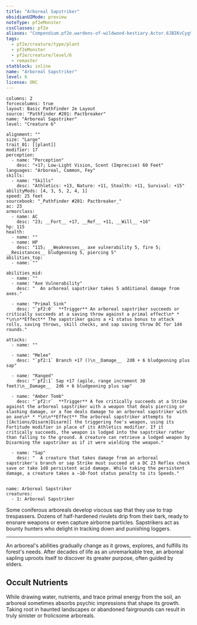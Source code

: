 ```yaml
---
title: "Arboreal Sapstriker"
obsidianUIMode: preview
noteType: pf2eMonster
cssClasses: pf2e
aliases: "Compendium.pf2e.wardens-of-wildwood-bestiary.Actor.6JBIKvCygSaYISNA" 
tags:
  - pf2e/creature/type/plant
  - pf2eMonster
  - pf2e/creature/level/6
  - remaster
statblock: inline
name: "Arboreal Sapstriker"
level: 6
license: ORC
---
```


```statblock
columns: 2
forcecolumns: true
layout: Basic Pathfinder 2e Layout
source: "Pathfinder #201: Pactbreaker"
name: "Arboreal Sapstriker"
level: "Creature 6"

alignment: ""
size: "Large"
trait_01: [[plant]]
modifier: 17
perception:
  - name: "Perception"
    desc: "+17; Low-Light Vision, Scent (Imprecise) 60 Feet"
languages: "Arboreal, Common, Fey"
skills:
  - name: "Skills"
    desc: "Athletics: +13, Nature: +11, Stealth: +11, Survival: +15"
abilityMods: [4, 3, 5, 2, 4, 1]
speed: 25 feet
sourcebook: "_Pathfinder #201: Pactbreaker_"
ac: 23
armorclass:
  - name: AC
    desc: "23; __Fort__ +17, __Ref__ +11, __Will__ +16"
hp: 115
health:
  - name: ""
  - name: HP
    desc: "115; __Weaknesses__ axe vulnerability 5, fire 5; __Resistances__ bludgeoning 5, piercing 5"
abilities_top:
  - name: ""

abilities_mid:
  - name: ""
  - name: "Axe Vulnerability"
    desc: "  An arboreal sapstriker takes 5 additional damage from axes."

  - name: "Primal Sink"
    desc: "`pf2:0`  **Trigger** An arboreal sapstriker succeeds or critically succeeds at a saving throw against a primal effect\n* * *\n\n**Effect** The sapstriker gains a +1 status bonus to attack rolls, saving throws, skill checks, and sap saving throw DC for 1d4 rounds."

attacks:
  - name: ""

  - name: "Melee"
    desc: "`pf2:1` Branch +17 ()\n__Damage__  2d8 + 6 bludgeoning plus sap"

  - name: "Ranged"
    desc: "`pf2:1` Sap +17 (agile, range increment 30 feet)\n__Damage__  2d6 + 6 bludgeoning plus sap"

  - name: "Amber Tomb"
    desc: "`pf2:r`  **Trigger** A foe critically succeeds at a Strike against the arboreal sapstriker with a weapon that deals piercing or slashing damage, or a foe deals damage to an arboreal sapstriker with an axe\n* * *\n\n**Effect** The arboreal sapstriker attempts to [[Actions/Disarm|Disarm]] the triggering foe's weapon, using its Fortitude modifier in place of its Athletics modifier. If it critically succeeds, the weapon is lodged into the sapstriker rather than falling to the ground. A creature can retrieve a lodged weapon by Disarming the sapstriker as if it were wielding the weapon."

  - name: "Sap"
    desc: "  A creature that takes damage from an arboreal sapstriker's branch or sap Strike must succeed at a DC 23 Reflex check save or take 1d8 persistent acid damage. While taking the persistent damage, a creature takes a –10-foot status penalty to its Speeds."
 
```

```encounter-table
name: Arboreal Sapstriker
creatures:
  - 1: Arboreal Sapstriker
```



Some coniferous arboreals develop viscous sap that they use to trap trespassers. Dozens of half-hardened rivulets drip from their bark, ready to ensnare weapons or even capture airborne particles. Sapstrikers act as bounty hunters who delight in tracking down and punishing loggers.

* * *

An arboreal's abilities gradually change as it grows, explores, and fulfills its forest's needs. After decades of life as an unremarkable tree, an arboreal sapling uproots itself to discover its greater purpose, often guided by elders.

## Occult Nutrients

While drawing water, nutrients, and trace primal energy from the soil, an arboreal sometimes absorbs psychic impressions that shape its growth. Taking root in haunted landscapes or abandoned fairgrounds can result in truly sinister or frolicsome arboreals.
